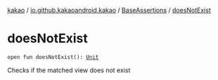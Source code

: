 [kakao](../../index.md) / [io.github.kakaoandroid.kakao](../index.md) / [BaseAssertions](index.md) / [doesNotExist](./does-not-exist.md)

# doesNotExist

`open fun doesNotExist(): `[`Unit`](https://kotlinlang.org/api/latest/jvm/stdlib/kotlin/-unit/index.html)

Checks if the matched view does not exist

